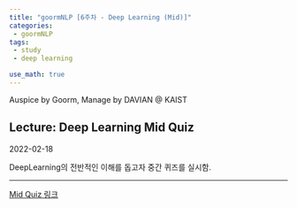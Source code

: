 ```yaml
---
title: "goormNLP [6주차 - Deep Learning (Mid)]"  
categories:
 - goormNLP
tags:
 - study
 - deep learning

use_math: true
---
```


Auspice by Goorm, Manage by DAVIAN @ KAIST

## Lecture: Deep Learning Mid Quiz

2022-02-18

DeepLearning의 전반적인 이해를 돕고자 중간 퀴즈를 실시함.



---



[Mid Quiz 링크](https://github.com/wjh1065/goormNLP/blob/main/05_Deep_Learning/sol/%5BHW4%5D220218_Deep_Learning_mid.pdf)

